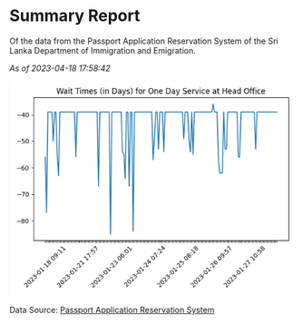 # Summary Report

Of the data from the Passport Application Reservation System of the Sri Lanka Department of Immigration and Emigration.

*As of 2023-04-18 17:58:42*

![Wait Time Chart](summary.wait_time_chart.png)

Data Source: [Passport Application Reservation System](https://eservices.immigration.gov.lk:8443/appointment/pages/reservationApplication.xhtml)